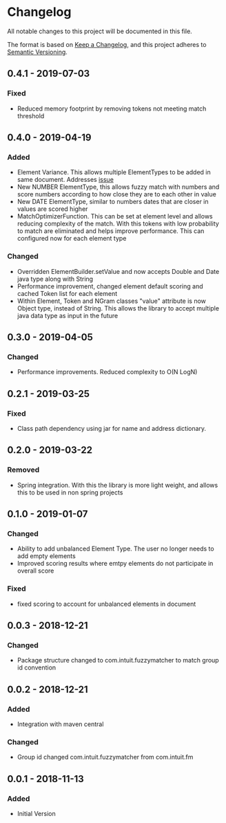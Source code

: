 # Changelog
All notable changes to this project will be documented in this file.

The format is based on [Keep a Changelog](https://keepachangelog.com/en/1.0.0/),
and this project adheres to [Semantic Versioning](https://semver.org/spec/v2.0.0.html).

## 0.4.1 - 2019-07-03
### Fixed
- Reduced memory footprint by removing tokens not meeting match threshold  

## 0.4.0 - 2019-04-19
### Added
- Element Variance. This allows multiple ElementTypes to be added in same document. Addresses [issue](https://github.com/intuit/fuzzy-matcher/issues/1)
- New NUMBER ElementType, this allows fuzzy match with numbers and score numbers according to how close they are to each other in value
- New DATE ElementType, similar to numbers dates that are closer in values are scored higher
- MatchOptimizerFunction. This can be set at element level and allows reducing complexity of the match. With this tokens
 with low probability to match are eliminated and helps improve performance. This can configured now for each element type

### Changed
- Overridden ElementBuilder.setValue and now accepts Double and Date java type along with String
- Performance improvement, changed element default scoring and cached Token list for each element
- Within Element, Token and NGram classes "value" attribute is now Object type, instead of String. 
This allows the library to accept multiple java data type as input in the future 

## 0.3.0 - 2019-04-05
### Changed
- Performance improvements. Reduced complexity to O(N LogN)

## 0.2.1 - 2019-03-25
### Fixed
- Class path dependency using jar for name and address dictionary.

## 0.2.0 - 2019-03-22
### Removed
- Spring integration. With this the library is more light weight, and allows this to be used in non spring projects

## 0.1.0 - 2019-01-07
### Changed
- Ability to add unbalanced Element Type. The user no longer needs to add empty elements
- Improved scoring results where emtpy elements do not participate in overall score 
### Fixed
- fixed scoring to account for unbalanced elements in document

## 0.0.3 - 2018-12-21
### Changed
- Package structure changed to com.intuit.fuzzymatcher to match group id convention  

## 0.0.2 - 2018-12-21
### Added
- Integration with maven central
### Changed
- Group id changed com.intuit.fuzzymatcher from com.intuit.fm

## 0.0.1 - 2018-11-13
### Added
- Initial Version

